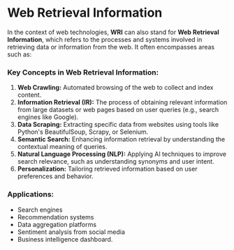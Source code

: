 # Web Retrieval Information
In the context of web technologies, **WRI** can also stand for **Web Retrieval Information**, which refers to the processes and systems involved in retrieving data or information from the web. It often encompasses areas such as:

### Key Concepts in Web Retrieval Information:
1. **Web Crawling:** Automated browsing of the web to collect and index content.
2. **Information Retrieval (IR):** The process of obtaining relevant information from large datasets or web pages based on user queries (e.g., search engines like Google).
3. **Data Scraping:** Extracting specific data from websites using tools like Python's BeautifulSoup, Scrapy, or Selenium.
4. **Semantic Search:** Enhancing information retrieval by understanding the contextual meaning of queries.
5. **Natural Language Processing (NLP):** Applying AI techniques to improve search relevance, such as understanding synonyms and user intent.
6. **Personalization:** Tailoring retrieved information based on user preferences and behavior.

### Applications:
- Search engines
- Recommendation systems
- Data aggregation platforms
- Sentiment analysis from social media
- Business intelligence dashboard.
